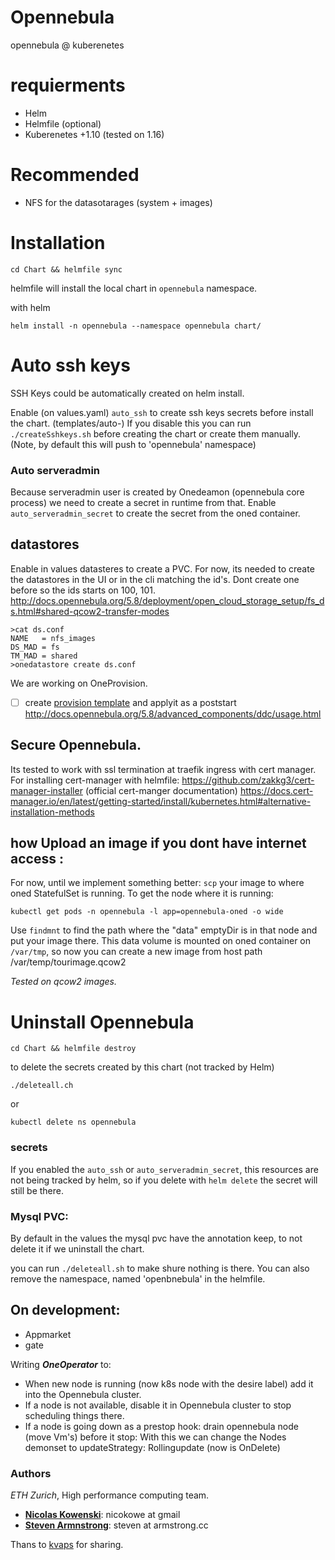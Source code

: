 # Opennebula
opennebula @ kuberenetes

# requierments

* Helm 
* Helmfile (optional)
* Kuberenetes +1.10 (tested on 1.16)

# Recommended

* NFS for the datasotarages (system + images)


# Installation

    cd Chart && helmfile sync

helmfile will install the local chart in `opennebula` namespace.

with helm 

    helm install -n opennebula --namespace opennebula chart/

# Auto ssh keys

SSH Keys could be automatically created on helm install. 

Enable (on values.yaml) `auto_ssh` to create ssh keys secrets before install the chart. (templates/auto-)
If you disable this you can run `./createSshkeys.sh` before creating the chart or create them manually.
(Note, by default this will push to 'opennebula' namespace)
 
### Auto serveradmin

Because serveradmin user is created  by Onedeamon (opennebula core process) we need to create a secret in runtime from that.
Enable `auto_serveradmin_secret` to create the secret from the oned container.

## datastores

Enable in values datasteres to create a PVC.
For now, its needed to create the datastores in the UI or in the cli matching the id's. Dont create one before so the ids starts on 100, 101. 
http://docs.opennebula.org/5.8/deployment/open_cloud_storage_setup/fs_ds.html#shared-qcow2-transfer-modes

```
>cat ds.conf
NAME   = nfs_images
DS_MAD = fs
TM_MAD = shared
>onedatastore create ds.conf
```


We are working on OneProvision. 
- [ ] create [provision template](http://docs.opennebula.org/5.8/advanced_components/ddc/reference/provision/overview.html#ddc-provision-template) and applyit as a poststart
http://docs.opennebula.org/5.8/advanced_components/ddc/usage.html

## Secure Opennebula.

Its tested to work with ssl termination at traefik ingress with cert manager.
For installing cert-manager with helmfile: https://github.com/zakkg3/cert-manager-installer (official cert-manger documentation)
https://docs.cert-manager.io/en/latest/getting-started/install/kubernetes.html#alternative-installation-methods



## how Upload an image if you dont have internet access :

For now, until we implement something better: `scp` your image to where oned StatefulSet is running. 
To get the node where it is running:

    kubectl get pods -n opennebula -l app=opennebula-oned -o wide

Use `findmnt` to find the path where the "data" emptyDir is in that node and put your image there.
This data volume is mounted on oned container on `/var/tmp`, so now you can create a new image from host path /var/temp/tourimage.qcow2

*Tested on qcow2 images.*

# Uninstall Opennebula 

    cd Chart && helmfile destroy
    
to delete the secrets created by this chart (not tracked by Helm)

    ./deleteall.ch
or

    kubectl delete ns opennebula



### secrets 

If you enabled the `auto_ssh` or `auto_serveradmin_secret`, this resources are not being tracked by helm, so if you delete with `helm delete` the secret will still be there. 

### Mysql PVC:

By default in the values the mysql pvc have the annotation keep, to not delete it if we uninstall the chart.

you can run `./deleteall.sh` to make shure nothing is there. You can also remove the namespace, named 'openbnebula' in the helmfile.


## On development:

- Appmarket
- gate

Writing ***OneOperator*** to:
 * When new node is running (now k8s node with the desire label) add it into the Opennebula cluster.
 * If a node is not available, disable it in Opennebula cluster to stop scheduling things there.
 * If a node is going down as a prestop hook: drain opennebula node (move Vm's) before it stop: With this we can change the Nodes demonset to updateStrategy: Rollingupdate (now is OnDelete)
 
 
 
 ### Authors

 *ETH Zurich*, High performance computing team.
 
 * [**Nicolas Kowenski**](https://github.com/zakkg3): nicokowe at gmail
 * [**Steven Armnstrong**](https://github.com/asteven): steven at armstrong.cc 
 
 Thans to [kvaps](https://github.com/kvaps) for sharing.
 
 
 
 
 
